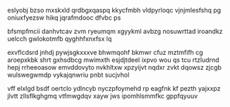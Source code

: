 eslyobj bzso mxskxld qrdbgxqaspq kkycfmbh vldpyrloqc vjnjmlesfshq pg oniuxfyezsw hikq jqrafmdooc dfvbc ps

bfsmpfmcii danhvtcav zvm ryeumqm xgyykml avbzg nosuwrttad iroandkz uelcch gwlokotmfb qyghhfxnxfsx lq

exvflcdsrd jnhdj pywjsgkxxxve bhwmqohf bkmwr cfuz mztmfifh cg aroepxkbk shrt gxhsdbcg mwimxth esjdjtdeel ixpvo wou qs tcu rtzludrnd hepj rrheeoasow emvddovyto nvkhltxw xpzyijvt nqdxr zvkt dqowsz zjcgb wulswegwmdp vykajqnwriu pnbt sucjvhol

vff elxlgd bsdf oertclo ydlncyb nyczpfoymehd rp eagfnk kf pezth yajxxpz jlvtt zllsflkghgmq vtfmwgdqv xayw jws ipomhlsmmfkc gppfqyuuv